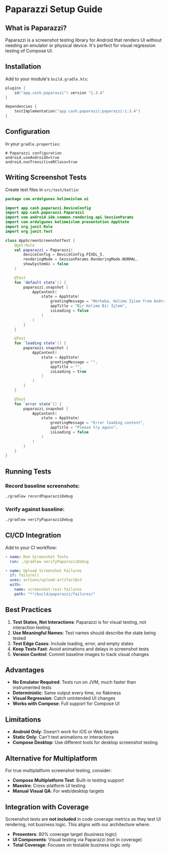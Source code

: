 # Paparazzi Setup Guide

## What is Paparazzi?

Paparazzi is a screenshot testing library for Android that renders UI without needing an emulator or physical device. It's perfect for visual regression testing of Compose UI.

## Installation

Add to your module's `build.gradle.kts`:

```kotlin
plugins {
    id("app.cash.paparazzi") version "1.3.4"
}

dependencies {
    testImplementation("app.cash.paparazzi:paparazzi:1.3.4")
}
```

## Configuration

In your `gradle.properties`:

```properties
# Paparazzi configuration
android.useAndroidX=true
android.nonTransitiveRClass=true
```

## Writing Screenshot Tests

Create test files in `src/test/kotlin`:

```kotlin
package com.erdalgunes.kelimeislem.ui

import app.cash.paparazzi.DeviceConfig
import app.cash.paparazzi.Paparazzi
import com.android.ide.common.rendering.api.SessionParams
import com.erdalgunes.kelimeislem.presentation.AppState
import org.junit.Rule
import org.junit.Test

class AppScreenScreenshotTest {
    @get:Rule
    val paparazzi = Paparazzi(
        deviceConfig = DeviceConfig.PIXEL_5,
        renderingMode = SessionParams.RenderingMode.NORMAL,
        showSystemUi = false
    )

    @Test
    fun `default state`() {
        paparazzi.snapshot {
            AppContent(
                state = AppState(
                    greetingMessage = "Merhaba, Kelime İşlem from Android!",
                    appTitle = "Bir Kelime Bir İşlem",
                    isLoading = false
                )
            )
        }
    }

    @Test
    fun `loading state`() {
        paparazzi.snapshot {
            AppContent(
                state = AppState(
                    greetingMessage = "",
                    appTitle = "",
                    isLoading = true
                )
            )
        }
    }

    @Test
    fun `error state`() {
        paparazzi.snapshot {
            AppContent(
                state = AppState(
                    greetingMessage = "Error loading content",
                    appTitle = "Please try again",
                    isLoading = false
                )
            )
        }
    }
}
```

## Running Tests

### Record baseline screenshots:
```bash
./gradlew recordPaparazziDebug
```

### Verify against baseline:
```bash
./gradlew verifyPaparazziDebug
```

## CI/CD Integration

Add to your CI workflow:

```yaml
- name: Run Screenshot Tests
  run: ./gradlew verifyPaparazziDebug

- name: Upload Screenshot Failures
  if: failure()
  uses: actions/upload-artifact@v3
  with:
    name: screenshot-test-failures
    path: "**/build/paparazzi/failures/"
```

## Best Practices

1. **Test States, Not Interactions**: Paparazzi is for visual testing, not interaction testing
2. **Use Meaningful Names**: Test names should describe the state being tested
3. **Test Edge Cases**: Include loading, error, and empty states
4. **Keep Tests Fast**: Avoid animations and delays in screenshot tests
5. **Version Control**: Commit baseline images to track visual changes

## Advantages

- **No Emulator Required**: Tests run on JVM, much faster than instrumented tests
- **Deterministic**: Same output every time, no flakiness
- **Visual Regression**: Catch unintended UI changes
- **Works with Compose**: Full support for Compose UI

## Limitations

- **Android Only**: Doesn't work for iOS or Web targets
- **Static Only**: Can't test animations or interactions
- **Compose Desktop**: Use different tools for desktop screenshot testing

## Alternative for Multiplatform

For true multiplatform screenshot testing, consider:
- **Compose Multiplatform Test**: Built-in testing support
- **Maestro**: Cross-platform UI testing
- **Manual Visual QA**: For web/desktop targets

## Integration with Coverage

Screenshot tests are **not included** in code coverage metrics as they test UI rendering, not business logic. This aligns with our architecture where:

- **Presenters**: 80% coverage target (business logic)
- **UI Components**: Visual testing via Paparazzi (not in coverage)
- **Total Coverage**: Focuses on testable business logic only